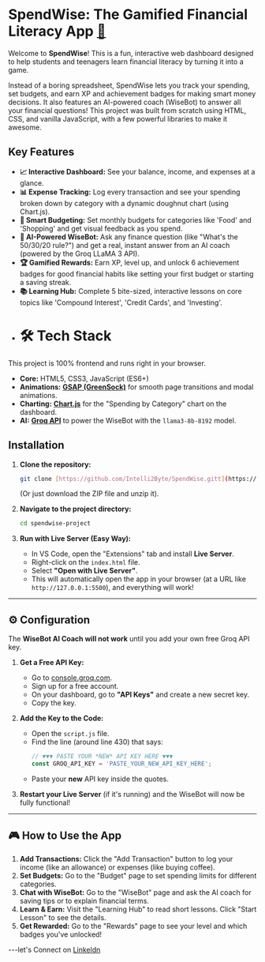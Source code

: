 # SpendWise: The Gamified Financial Literacy App [💸](https://spend-wise-ebon.vercel.app/)

Welcome to **SpendWise**! This is a fun, interactive web dashboard designed to help students and teenagers learn financial literacy by turning it into a game.

Instead of a boring spreadsheet, SpendWise lets you track your spending, set budgets, and earn XP and achievement badges for making smart money decisions. It also features an AI-powered coach (WiseBot) to answer all your financial questions!
This project was built from scratch using HTML, CSS, and vanilla JavaScript, with a few powerful libraries to make it awesome.

## Key Features

* **📈 Interactive Dashboard:** See your balance, income, and expenses at a glance.
* **📊 Expense Tracking:** Log every transaction and see your spending broken down by category with a dynamic doughnut chart (using Chart.js).
* **🎯 Smart Budgeting:** Set monthly budgets for categories like 'Food' and 'Shopping' and get visual feedback as you spend.
* **🤖 AI-Powered WiseBot:** Ask any finance question (like "What's the 50/30/20 rule?") and get a real, instant answer from an AI coach (powered by the Groq LLaMA 3 API).
* **🏆 Gamified Rewards:** Earn XP, level up, and unlock 6 achievement badges for good financial habits like setting your first budget or starting a saving streak.
* **📚 Learning Hub:** Complete 5 bite-sized, interactive lessons on core topics like 'Compound Interest', 'Credit Cards', and 'Investing'.
* # 🛠️ Tech Stack

This project is 100% frontend and runs right in your browser.

* **Core:** HTML5, CSS3, JavaScript (ES6+)
* **Animations:** [**GSAP (GreenSock)**](https://greensock.com/gsap/) for smooth page transitions and modal animations.
* **Charting:** [**Chart.js**](https://www.chartjs.org/) for the "Spending by Category" chart on the dashboard.
* **AI:** [**Groq API**](https://groq.com/) to power the WiseBot with the `llama3-8b-8192` model.

## Installation

1.  **Clone the repository:**
    ```bash
    git clone [https://github.com/Intelli2Byte/SpendWise.gitt](https://github.com/Intelli2Byte)
    ```
    (Or just download the ZIP file and unzip it).

2.  **Navigate to the project directory:**
    ```bash
    cd spendwise-project
    ```

3.  **Run with Live Server (Easy Way):**
    * In VS Code, open the "Extensions" tab and install **Live Server**.
    * Right-click on the `index.html` file.
    * Select **"Open with Live Server"**.
    * This will automatically open the app in your browser (at a URL like `http://127.0.0.1:5500`), and everything will work!

---

## ⚙️ Configuration

The **WiseBot AI Coach will not work** until you add your own free Groq API key.

1.  **Get a Free API Key:**
    * Go to [console.groq.com](https://console.groq.com/).
    * Sign up for a free account.
    * On your dashboard, go to **"API Keys"** and create a new secret key.
    * Copy the key.

2.  **Add the Key to the Code:**
    * Open the `script.js` file.
    * Find the line (around line 430) that says:
        ```javascript
        // ▼▼▼ PASTE YOUR *NEW* API KEY HERE ▼▼▼
        const GROQ_API_KEY = 'PASTE_YOUR_NEW_API_KEY_HERE';
        ```
    * Paste your **new** API key inside the quotes.

3.  **Restart your Live Server** (if it's running) and the WiseBot will now be fully functional!

---

## 🎮 How to Use the App

1.  **Add Transactions:** Click the "Add Transaction" button to log your income (like an allowance) or expenses (like buying coffee).
2.  **Set Budgets:** Go to the "Budget" page to set spending limits for different categories.
3.  **Chat with WiseBot:** Go to the "WiseBot" page and ask the AI coach for saving tips or to explain financial terms.
4.  **Learn & Earn:** Visit the "Learning Hub" to read short lessons. Click "Start Lesson" to see the details.
5.  **Get Rewarded:** Go to the "Rewards" page to see your level and which badges you've unlocked!

---let's Connect on [Linkeldn](www.linkedin.com/in/neha-maurya-644a1a290)
